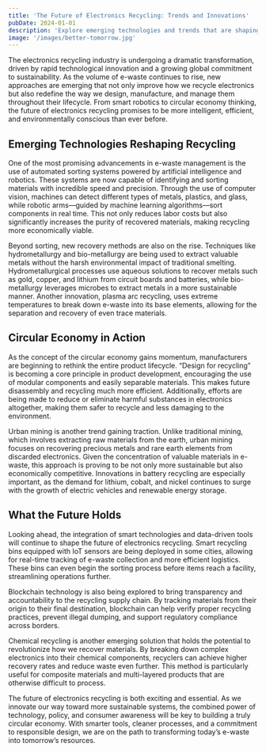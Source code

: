 ```yaml
---
title: 'The Future of Electronics Recycling: Trends and Innovations'
pubDate: 2024-01-01
description: 'Explore emerging technologies and trends that are shaping the future of electronics recycling and circular economy.'
image: '/images/better-tomorrow.jpg'
---
```


The electronics recycling industry is undergoing a dramatic transformation, driven by rapid technological innovation and a growing global commitment to sustainability. As the volume of e-waste continues to rise, new approaches are emerging that not only improve how we recycle electronics but also redefine the way we design, manufacture, and manage them throughout their lifecycle. From smart robotics to circular economy thinking, the future of electronics recycling promises to be more intelligent, efficient, and environmentally conscious than ever before.

## Emerging Technologies Reshaping Recycling

One of the most promising advancements in e-waste management is the use of automated sorting systems powered by artificial intelligence and robotics. These systems are now capable of identifying and sorting materials with incredible speed and precision. Through the use of computer vision, machines can detect different types of metals, plastics, and glass, while robotic arms—guided by machine learning algorithms—sort components in real time. This not only reduces labor costs but also significantly increases the purity of recovered materials, making recycling more economically viable.

Beyond sorting, new recovery methods are also on the rise. Techniques like hydrometallurgy and bio-metallurgy are being used to extract valuable metals without the harsh environmental impact of traditional smelting. Hydrometallurgical processes use aqueous solutions to recover metals such as gold, copper, and lithium from circuit boards and batteries, while bio-metallurgy leverages microbes to extract metals in a more sustainable manner. Another innovation, plasma arc recycling, uses extreme temperatures to break down e-waste into its base elements, allowing for the separation and recovery of even trace materials.

## Circular Economy in Action

As the concept of the circular economy gains momentum, manufacturers are beginning to rethink the entire product lifecycle. “Design for recycling” is becoming a core principle in product development, encouraging the use of modular components and easily separable materials. This makes future disassembly and recycling much more efficient. Additionally, efforts are being made to reduce or eliminate harmful substances in electronics altogether, making them safer to recycle and less damaging to the environment.

Urban mining is another trend gaining traction. Unlike traditional mining, which involves extracting raw materials from the earth, urban mining focuses on recovering precious metals and rare earth elements from discarded electronics. Given the concentration of valuable materials in e-waste, this approach is proving to be not only more sustainable but also economically competitive. Innovations in battery recycling are especially important, as the demand for lithium, cobalt, and nickel continues to surge with the growth of electric vehicles and renewable energy storage.

## What the Future Holds

Looking ahead, the integration of smart technologies and data-driven tools will continue to shape the future of electronics recycling. Smart recycling bins equipped with IoT sensors are being deployed in some cities, allowing for real-time tracking of e-waste collection and more efficient logistics. These bins can even begin the sorting process before items reach a facility, streamlining operations further.

Blockchain technology is also being explored to bring transparency and accountability to the recycling supply chain. By tracking materials from their origin to their final destination, blockchain can help verify proper recycling practices, prevent illegal dumping, and support regulatory compliance across borders.

Chemical recycling is another emerging solution that holds the potential to revolutionize how we recover materials. By breaking down complex electronics into their chemical components, recyclers can achieve higher recovery rates and reduce waste even further. This method is particularly useful for composite materials and multi-layered products that are otherwise difficult to process.

The future of electronics recycling is both exciting and essential. As we innovate our way toward more sustainable systems, the combined power of technology, policy, and consumer awareness will be key to building a truly circular economy. With smarter tools, cleaner processes, and a commitment to responsible design, we are on the path to transforming today’s e-waste into tomorrow’s resources.
